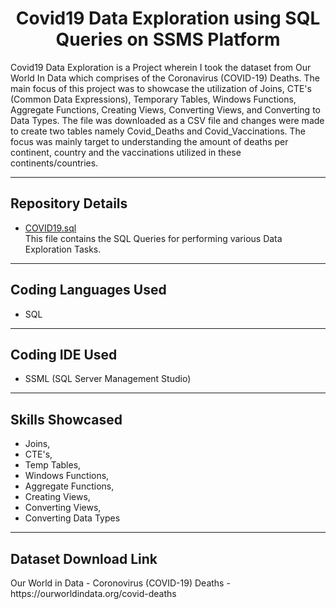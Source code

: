 <h1 align="center"> Covid19 Data Exploration using SQL Queries on SSMS Platform</h1>

<p> Covid19 Data Exploration is a Project wherein I took the dataset from Our World In Data which comprises of the Coronavirus (COVID-19) Deaths. The main focus of this project was to showcase the utilization of Joins, CTE's (Common Data Expressions), Temporary Tables, Windows Functions, Aggregate Functions, Creating Views, Converting Views, and Converting to Data Types. The file was downloaded as a CSV file and changes were made to create two tables namely Covid_Deaths and Covid_Vaccinations. The focus was mainly target to understanding the amount of deaths per continent, country and the vaccinations utilized in these continents/countries. <p>
  
 <hr>

<h2> Repository Details </h2>

- [COVID19.sql](https://github.com/desireedmello/PortfolioProjects-Covid19DataExploration/blob/39830b8b926a460d67473bb9bd04ec0a16bfc3f4/COVID19.sql) <br>
This file contains the SQL Queries for performing various Data Exploration Tasks.

<hr>

<h2>Coding Languages Used</h2>

- SQL

<hr>

<h2>Coding IDE Used</h2>

- SSML (SQL Server Management Studio)

<hr>

<h2>Skills Showcased</h2>

- Joins,
- CTE's,
- Temp Tables,
- Windows Functions,
- Aggregate Functions,
- Creating Views,
- Converting Views,
- Converting Data Types

<hr>

<h2>Dataset Download Link</h2>
Our World in Data - Coronovirus (COVID-19) Deaths - https://ourworldindata.org/covid-deaths
